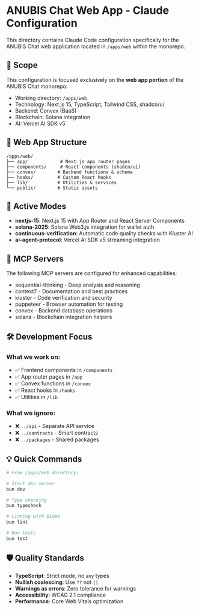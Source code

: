 # ANUBIS Chat Web App - Claude Configuration

This directory contains Claude Code configuration specifically for the ANUBIS Chat web application located in `/apps/web` within the monorepo.

## 🎯 Scope

This configuration is focused exclusively on the **web app portion** of the ANUBIS Chat monorepo:

- Working directory: `/apps/web`
- Technology: Next.js 15, TypeScript, Tailwind CSS, shadcn/ui
- Backend: Convex (BaaS)
- Blockchain: Solana integration
- AI: Vercel AI SDK v5

## 📁 Web App Structure

```
/apps/web/
├── app/            # Next.js app router pages
├── components/     # React components (shadcn/ui)
├── convex/        # Backend functions & schema
├── hooks/         # Custom React hooks
├── lib/           # Utilities & services
└── public/        # Static assets
```

## 🚀 Active Modes

- **nextjs-15**: Next.js 15 with App Router and React Server Components
- **solana-2025**: Solana Web3.js integration for wallet auth
- **continuous-verification**: Automatic code quality checks with Kluster AI
- **ai-agent-protocol**: Vercel AI SDK v5 streaming integration

## 🔌 MCP Servers

The following MCP servers are configured for enhanced capabilities:

- sequential-thinking - Deep analysis and reasoning
- context7 - Documentation and best practices
- kluster - Code verification and security
- puppeteer - Browser automation for testing
- convex - Backend database operations
- solana - Blockchain integration helpers

## 🛠️ Development Focus

### What we work on:

- ✅ Frontend components in `/components`
- ✅ App router pages in `/app`
- ✅ Convex functions in `/convex`
- ✅ React hooks in `/hooks`
- ✅ Utilities in `/lib`

### What we ignore:

- ❌ `../api` - Separate API service
- ❌ `../contracts` - Smart contracts
- ❌ `../packages` - Shared packages

## 💡 Quick Commands

```bash
# From /apps/web directory:

# Start dev server
bun dev

# Type checking
bun typecheck

# Linting with Biome
bun lint

# Run tests
bun test
```

## 🛡️ Quality Standards

- **TypeScript**: Strict mode, no `any` types
- **Nullish coalescing**: Use `??` not `||`
- **Warnings as errors**: Zero tolerance for warnings
- **Accessibility**: WCAG 2.1 compliance
- **Performance**: Core Web Vitals optimization
